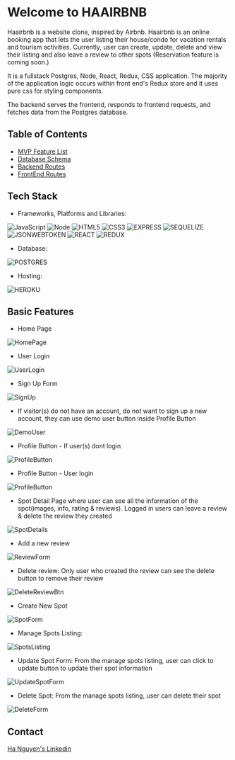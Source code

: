 # Welcome to HAAIRBNB

Haairbnb is a website clone, inspired by Airbnb. Haairbnb is an online booking app that lets the user listing their house/condo for vacation rentals and tourism activities. Currently, user can create, update, delete and view their listing and also leave a review to other spots (Reservation feature is coming soon.)

It is a fullstack Postgres, Node, React, Redux, CSS application. The majority of the application logic occurs within front end's Redux store and it uses pure css for styling components.

The backend serves the frontend, responds to frontend requests, and fetches data from the Postgres database.

## Table of Contents
* [MVP Feature List](https://github.com/vietha3110/Airbnb/wiki/Feature-List)
* [Database Schema](https://github.com/vietha3110/Airbnb/wiki/Database-Schema)
* [Backend Routes](https://github.com/vietha3110/Airbnb/wiki/API-Endpoints)
* [FrontEnd Routes](https://github.com/vietha3110/Airbnb/wiki/Redux-Store-Shape)

## Tech Stack
- Frameworks, Platforms and Libraries: 

![JavaScript](https://img.shields.io/badge/JavaScript-323330?style=for-the-badge&logo=javascript&logoColor=F7DF1E)
![Node](https://img.shields.io/badge/Node.js-43853D?style=for-the-badge&logo=node.js&logoColor=white)
![HTML5](https://img.shields.io/badge/HTML5-E34F26?style=for-the-badge&logo=html5&logoColor=white)
![CSS3](https://img.shields.io/badge/CSS3-1572B6?style=for-the-badge&logo=css3&logoColor=white)
![EXPRESS](https://img.shields.io/badge/Express.js-404D59?style=for-the-badge)
![SEQUELIZE](https://img.shields.io/badge/sequelize-323330?style=for-the-badge&logo=sequelize&logoColor=blue)
![JSONWEBTOKEN](https://img.shields.io/badge/json%20web%20tokens-323330?style=for-the-badge&logo=json-web-tokens&logoColor=pink)
![REACT](https://img.shields.io/badge/React-20232A?style=for-the-badge&logo=react&logoColor=61DAFB)
![REDUX](https://img.shields.io/badge/Redux-593D88?style=for-the-badge&logo=redux&logoColor=white)

- Database:

![POSTGRES](https://img.shields.io/badge/PostgreSQL-316192?style=for-the-badge&logo=postgresql&logoColor=white)

- Hosting:

![HEROKU](https://img.shields.io/badge/Heroku-430098?style=for-the-badge&logo=heroku&logoColor=white)

## Basic Features
- Home Page 

![HomePage](./images/HomePage.png)

- User Login

![UserLogin](./images/Login.png)

- Sign Up Form 

![SignUp](./images/SignUp.png)

- If visitor(s) do not have an account, do not want to sign up a new account, they can use demo user button inside Profile Button 

![DemoUser](./images/DemoUser.png)

- Profile Button - If user(s) dont login

![ProfileButton](./images/ProfileBtn-NoLogin.png)

- Profile Button - User login 

![ProfileButton](./images/ProfileBtn-Login.png)

- Spot Detail Page where user can see all the information of the spot(images, info, rating & reviews). Logged in users can leave a review & delete the review they created

![SpotDetails](./images/SpotDetails.png)

- Add a new review 

![ReviewForm](./images/ReviewForm.png)

- Delete review: Only user who created the review can see the delete button to remove their review

![DeleteReviewBtn](./images/UserDeleteReviewBtn.png)

- Create New Spot 

![SpotForm](./images/CreateSpotForm.png)

- Manage Spots Listing: 

![SpotsListing](./images/ManageListing.png)

- Update Spot Form: From the manage spots listing, user can click to update button to update their spot information

![UpdateSpotForm](./images/UpdateSpotForm.png)

- Delete Spot: From the manage spots listing, user can delete their spot

![DeleteForm](./images/Reconfirm.png)




## Contact 
[Ha Nguyen's Linkedin](https://www.linkedin.com/in/havietng/)
